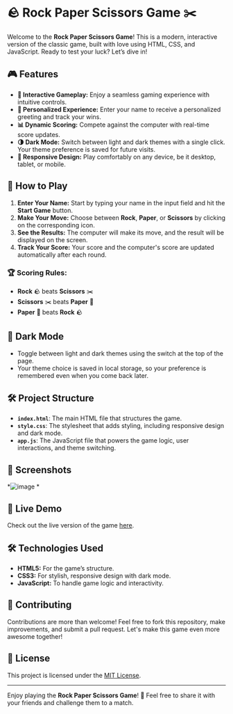 # 🪨 Rock Paper Scissors Game ✂️

Welcome to the **Rock Paper Scissors Game**! This is a modern, interactive version of the classic game, built with love using HTML, CSS, and JavaScript. Ready to test your luck? Let’s dive in!

## 🎮 Features

- **🚀 Interactive Gameplay:** Enjoy a seamless gaming experience with intuitive controls.
- **👤 Personalized Experience:** Enter your name to receive a personalized greeting and track your wins.
- **📊 Dynamic Scoring:** Compete against the computer with real-time score updates.
- **🌗 Dark Mode:** Switch between light and dark themes with a single click. Your theme preference is saved for future visits.
- **📱 Responsive Design:** Play comfortably on any device, be it desktop, tablet, or mobile.

## 🎲 How to Play

1. **Enter Your Name:** Start by typing your name in the input field and hit the **Start Game** button.
2. **Make Your Move:** Choose between **Rock**, **Paper**, or **Scissors** by clicking on the corresponding icon.
3. **See the Results:** The computer will make its move, and the result will be displayed on the screen.
4. **Track Your Score:** Your score and the computer's score are updated automatically after each round.

### 🏆 Scoring Rules:

- **Rock** 🪨 beats **Scissors** ✂️
- **Scissors** ✂️ beats **Paper** 📄
- **Paper** 📄 beats **Rock** 🪨

## 🌙 Dark Mode

- Toggle between light and dark themes using the switch at the top of the page.
- Your theme choice is saved in local storage, so your preference is remembered even when you come back later.

## 🛠️ Project Structure

- **`index.html`**: The main HTML file that structures the game.
- **`style.css`**: The stylesheet that adds styling, including responsive design and dark mode.
- **`app.js`**: The JavaScript file that powers the game logic, user interactions, and theme switching.

## 📸 Screenshots

*![image](https://github.com/user-attachments/assets/cb77c527-baee-45d3-bf48-7face731b3c3)
*

## 🚀 Live Demo

Check out the live version of the game [here](https://deepbodkhe.github.io/Rock-paper-scissors/).


## 🛠️ Technologies Used

- **HTML5:** For the game’s structure.
- **CSS3:** For stylish, responsive design with dark mode.
- **JavaScript:** To handle game logic and interactivity.

## 🤝 Contributing

Contributions are more than welcome! Feel free to fork this repository, make improvements, and submit a pull request. Let's make this game even more awesome together!

## 📜 License

This project is licensed under the [MIT License](LICENSE).

---

Enjoy playing the **Rock Paper Scissors Game**! 🎉 Feel free to share it with your friends and challenge them to a match.
